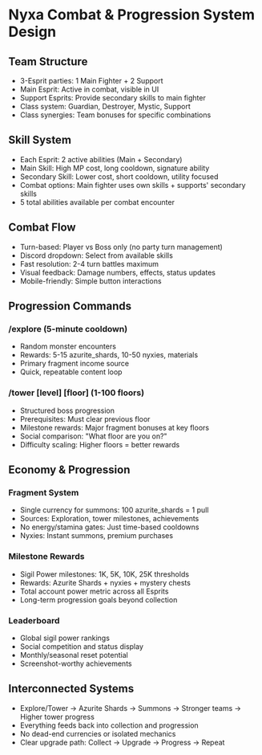 # Nyxa Combat & Progression System Design

## Team Structure
- 3-Esprit parties: 1 Main Fighter + 2 Support
- Main Esprit: Active in combat, visible in UI
- Support Esprits: Provide secondary skills to main fighter
- Class system: Guardian, Destroyer, Mystic, Support
- Class synergies: Team bonuses for specific combinations

## Skill System
- Each Esprit: 2 active abilities (Main + Secondary)
- Main Skill: High MP cost, long cooldown, signature ability
- Secondary Skill: Lower cost, short cooldown, utility focused
- Combat options: Main fighter uses own skills + supports' secondary skills
- 5 total abilities available per combat encounter

## Combat Flow
- Turn-based: Player vs Boss only (no party turn management)
- Discord dropdown: Select from available skills
- Fast resolution: 2-4 turn battles maximum
- Visual feedback: Damage numbers, effects, status updates
- Mobile-friendly: Simple button interactions

## Progression Commands

### /explore (5-minute cooldown)
- Random monster encounters
- Rewards: 5-15 azurite_shards, 10-50 nyxies, materials
- Primary fragment income source
- Quick, repeatable content loop

### /tower [level] [floor] (1-100 floors)
- Structured boss progression
- Prerequisites: Must clear previous floor
- Milestone rewards: Major fragment bonuses at key floors
- Social comparison: "What floor are you on?"
- Difficulty scaling: Higher floors = better rewards

## Economy & Progression

### Fragment System
- Single currency for summons: 100 azurite_shards = 1 pull
- Sources: Exploration, tower milestones, achievements
- No energy/stamina gates: Just time-based cooldowns
- Nyxies: Instant summons, premium purchases

### Milestone Rewards
- Sigil Power milestones: 1K, 5K, 10K, 25K thresholds
- Rewards: Azurite Shards + nyxies + mystery chests
- Total account power metric across all Esprits
- Long-term progression goals beyond collection

### Leaderboard
- Global sigil power rankings
- Social competition and status display
- Monthly/seasonal reset potential
- Screenshot-worthy achievements

## Interconnected Systems
- Explore/Tower → Azurite Shards → Summons → Stronger teams → Higher tower progress
- Everything feeds back into collection and progression
- No dead-end currencies or isolated mechanics
- Clear upgrade path: Collect → Upgrade → Progress → Repeat